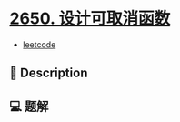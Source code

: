 # [2650. 设计可取消函数](https://github.com/Tdahuyou/leetcode/tree/main/2650.%20%E8%AE%BE%E8%AE%A1%E5%8F%AF%E5%8F%96%E6%B6%88%E5%87%BD%E6%95%B0)

- [leetcode](https://leetcode.cn/problems/design-cancellable-function/)

## 📝 Description



## 💻 题解

```

```

